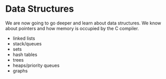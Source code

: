 # Data Structures

We are now going to go deeper and learn about data structures. We know about pointers and how memory is occupied by the C compiler.

- linked lists
- stack/queues
- sets
- hash tables
- trees
- heaps/priority queues
- graphs


